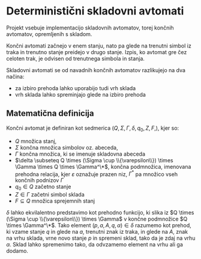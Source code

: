 # Deterministični skladovni avtomati
Projekt vsebuje implementacijo skladovnih avtomatov, torej končnih avtomatov, opremljenih s skladom. 

Končni avtomati začnejo v enem stanju, nato pa glede na trenutni simbol iz traka in trenutno stanje preidejo v drugo stanje. Izpis, ko avtomat gre čez celoten trak, je odvisen od trenutnega simbola in stanja.

Skladovni avtomati se od navadnih končnih avtomatov razlikujejo na dva načina:
- za izbiro prehoda lahko uporabijo tudi vrh sklada
- vrh sklada lahko spreminjajo glede na izbiro prehoda

## Matematična definicija
Končni avtomat je definiran kot sedmerica $(Q, \Sigma, \Gamma, \delta, q_0, Z, F,)$, kjer so:
- $Q$ množica stanj,
- $\Sigma$ končna množica simbolov oz. abeceda,
- $\Gamma$ končna množica, ki se imenuje skladovna abeceda
- $\delta \subseteq Q \times (\Sigma \cup \\{\varepsilon\\}) \times \Gamma \times Q \times \Gamma^\*$, končna podmnožica, imenovana prehodna relacija, kjer $\varepsilon$ oznažuje prazen niz, $\Gamma^*$ pa množico vseh končnih podnizov $\Gamma$
- $q_0 \in Q$ začetno stanje
- $Z \in \Gamma$ začetni simbol sklada
- $F \subseteq Q$ množica sprejemnih stanj

$\delta$ lahko ekvilalentno predstavimo kot prehodno funkcijo, ki slika iz $Q \times (\Sigma \cup \\{\varepsilon\\}) \times \Gamma$ v končne podmnožice $Q \times \Gamma^\*$. Tako element $(p,a,A,q,\alpha) \in \delta$ razumemo kot prehod, ki vzame stanje $q$ in glede na $a$, trenutni znak iz traka, in glede na $A$, znak na vrhu sklada, vrne novo stanje $p$ in spremeni sklad, tako da je zdaj na vrhu $\alpha$. Sklad lahko spremenimo tako, da odvzamemo element na vrhu ali ga dodamo.


